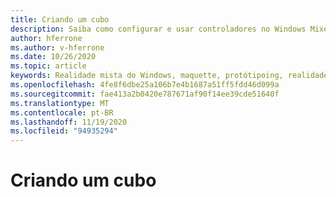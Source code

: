 ```yaml
---
title: Criando um cubo
description: Saiba como configurar e usar controladores no Windows Mixed Reality.
author: hferrone
ms.author: v-hferrone
ms.date: 10/26/2020
ms.topic: article
keywords: Realidade mista do Windows, maquette, protótipoing, realidade misturada, realidade virtual, VR, Sr, comentários, Hub de comentários, bugs
ms.openlocfilehash: 4fe8f6dbe25a106b7e4b1687a51ff5fdd46d099a
ms.sourcegitcommit: fae413a2b0420e787671af90f14ee39cde51640f
ms.translationtype: MT
ms.contentlocale: pt-BR
ms.lasthandoff: 11/19/2020
ms.locfileid: "94935294"
---
```

# <a name="creating-a-cube"></a>Criando um cubo

<!-- TODO(Harrison/Stefan): Can we get a short set of instructions and screenshots to take a new user through setup and a more fleshed out usage example? 
                            - For example, a start to finish process for creating, debugging, and sharing results of an onscreen cube.
-->